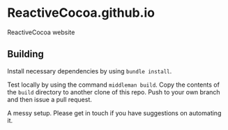ReactiveCocoa.github.io
=======================

ReactiveCocoa website

Building
----------------

Install necessary dependencies by using `bundle install`.

Test locally by using the command `middleman build`. Copy the contents of the
`build` directory to another clone of this repo. Push to your own branch and 
then issue a pull request. 

A messy setup. Please get in touch if you have suggestions on automating it. 
